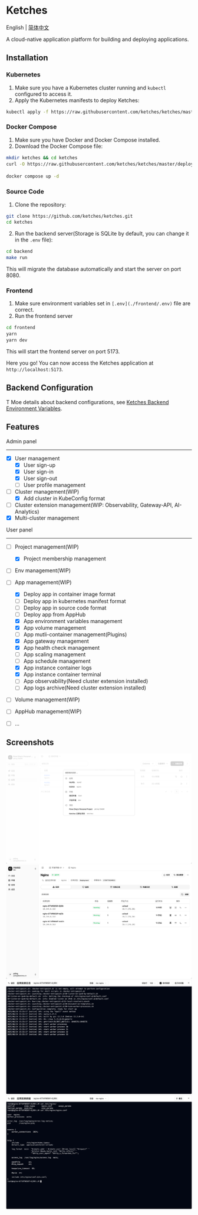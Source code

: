 # Ketches

English | [简体中文](./README_zh-CN.md)

A cloud-native application platform for building and deploying applications.

## Installation

### Kubernetes

1. Make sure you have a Kubernetes cluster running and `kubectl` configured to access it.
2. Apply the Kubernetes manifests to deploy Ketches:

```bash
kubectl apply -f https://raw.githubusercontent.com/ketches/ketches/master/deploy/kubernetes/manifests.yaml
```

### Docker Compose

1. Make sure you have Docker and Docker Compose installed.
2. Download the Docker Compose file:

```bash
mkdir ketches && cd ketches
curl -O https://raw.githubusercontent.com/ketches/ketches/master/deploy/docker-compose/docker-compose.yaml

docker compose up -d
```

### Source Code

1. Clone the repository:

```bash
git clone https://github.com/ketches/ketches.git
cd ketches
```

2. Run the backend server(Storage is SQLite by default, you can change it in the `.env` file):

```bash
cd backend
make run
```

This will migrate the database automatically and start the server on port 8080.

### Frontend

1. Make sure environment variables set in `[.env](./frontend/.env)` file are correct.
2. Run the frontend server

```bash
cd frontend
yarn
yarn dev
```

This will start the frontend server on port 5173.

Here you go! You can now access the Ketches application at `http://localhost:5173`.

## Backend Configuration

T
Moe details about backend configurations, see [Ketches Backend Environment Variables](./docs/backend-env.md).

## Features

Admin panel

---

- [x] User management
  - [x] User sign-up
  - [x] User sign-in
  - [x] User sign-out
  - [ ] User profile management
- [ ] Cluster management(WIP)
  - [x] Add cluster in KubeConfig format
- [ ] Cluster extension management(WIP: Observability, Gateway-API, AI-Analytics)
- [x] Multi-cluster management

User panel

---

- [ ] Project management(WIP)
  - [x] Project membership management
- [ ] Env management(WIP)
- [ ] App management(WIP)
  - [x] Deploy app in container image format
  - [ ] Deploy app in kubernetes manifest format
  - [ ] Deploy app in source code format
  - [ ] Deploy app from AppHub
  - [x] App environment variables management
  - [x] App volume management
  - [ ] App mutli-container management(Plugins)
  - [x] App gateway management
  - [x] App health check management
  - [ ] App scaling management
  - [ ] App schedule management
  - [x] App instance container logs
  - [x] App instance container terminal
  - [ ] App observability(Need cluster extension installed)
  - [ ] App logs archive(Need cluster extension installed)
- [ ] Volume management(WIP)
- [ ] AppHub management(WIP)

- [ ] ...

## Screenshots

![alt text](docs/images/spot.png)
![alt text](docs/images/app-page.png)
![alt text](docs/images/app-instance-logs.png)
![alt text](docs/images/app-instance-terminal.png)
